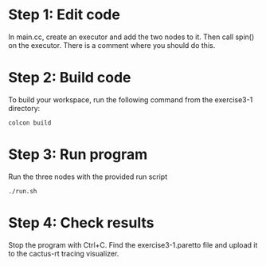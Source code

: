 # Step 1: Edit code

In main.cc, create an executor and add the two nodes to it. Then call spin() on the executor. There is a comment where you should do this.

# Step 2: Build code

To build your workspace, run the following command from the exercise3-1 directory:

    colcon build

# Step 3: Run program

Run the three nodes with the provided run script

    ./run.sh

# Step 4: Check results

Stop the program with Ctrl+C. Find the exercise3-1.paretto file and upload it to the cactus-rt tracing visualizer.